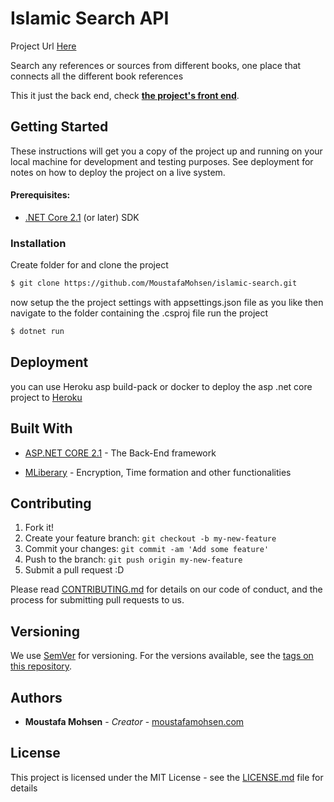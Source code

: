 # Islamic Search API

Project Url [Here](https://moustafamohsen.github.io/islamic-search/)

Search any references or sources from different books, one place that connects all the different book references

This it just the back end, check  [**the project's front end**](https://github.com/MoustafaMohsen/islamic-search).

## Getting Started

These instructions will get you a copy of the project up and running on your local machine for development and testing purposes. See deployment for notes on how to deploy the project on a live system.

#### Prerequisites:
-   [.NET Core 2.1](https://www.microsoft.com/net/core)  (or later) SDK


### Installation


Create folder for and  clone the project

```sh
$ git clone https://github.com/MoustafaMohsen/islamic-search.git
```
now setup the the project settings with appsettings.json file as you like
then navigate to the folder containing the .csproj file run the project

```sh
$ dotnet run
```


## Deployment

you can use Heroku asp build-pack or docker to deploy the asp .net core project to [Heroku](https://heroku.com)


## Built With

* [ASP.NET CORE 2.1](https://maven.apache.org/) - The Back-End framework

* [MLiberary](https://github.com/MoustafaMohsen/MLiberary) - Encryption, Time formation and other functionalities



## Contributing

1. Fork it!
2. Create your feature branch: `git checkout -b my-new-feature`
3. Commit your changes: `git commit -am 'Add some feature'`
4. Push to the branch: `git push origin my-new-feature`
5. Submit a pull request :D

Please read [CONTRIBUTING.md](https://github.com/MoustafaMohsen/islamic-search-api/CONTRIBUTING.md) for details on our code of conduct, and the process for submitting pull requests to us.

## Versioning

We use [SemVer](http://semver.org/) for versioning. For the versions available, see the [tags on this repository](https://github.com/your/project/tags). 

## Authors

* **Moustafa Mohsen** - *Creator* - [moustafamohsen.com](moustafamohsen.com)


## License

This project is licensed under the MIT License - see the [LICENSE.md](LICENSE.md) file for details

